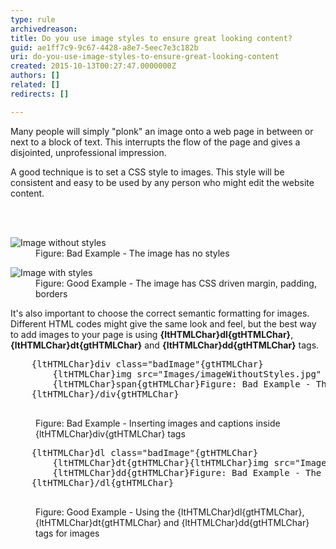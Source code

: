 ```yaml
---
type: rule
archivedreason: 
title: Do you use image styles to ensure great looking content?
guid: ae1ff7c9-9c67-4428-a8e7-5eec7e3c182b
uri: do-you-use-image-styles-to-ensure-great-looking-content
created: 2015-10-13T00:27:47.0000000Z
authors: []
related: []
redirects: []

---
```



<p>Many people will simply &quot;plonk&quot; an image onto a web page in between or next to a block of text. This interrupts the flow of the page and gives a disjointed, unprofessional impression.</p><p>A good technique is to set a CSS style to images. This style will be consistent and easy to be used by any person who might edit the website content.</p>
<br><excerpt class='endintro'></excerpt><br>
<dl class="badImage"><dt>
      <img src="/PublishingImages/imageWithoutStyles.jpg" alt="Image without styles" />
   </dt><dd>Figure&#58; Bad Example - The image has no styles</dd></dl><dl class="goodImage"><dt>
      <img src="/PublishingImages/imageWithStyles.jpg" alt="Image with styles" />
   </dt><dd>Figure&#58; Good Example - The image has CSS driven margin, padding, borders</dd></dl><p>It's also important to choose the correct semantic formatting for images. Different HTML codes might give the same look and feel, but the best way to add images to your page is using 
   <strong>{ltHTMLChar}dl{gtHTMLChar}</strong>, 
   <strong>{ltHTMLChar}dt{gtHTMLChar}</strong> and 
   <strong>{ltHTMLChar}dd{gtHTMLChar}</strong> tags.</p><dl class="badCode"><dt><pre>    {ltHTMLChar}div class=&quot;badImage&quot;{gtHTMLChar}
        {ltHTMLChar}img src=&quot;Images/imageWithoutStyles.jpg&quot; alt=&quot;Image without styles&quot; /{gtHTMLChar}
        {ltHTMLChar}span{gtHTMLChar}Figure&#58; Bad Example - The image has no styles{ltHTMLChar}/span{gtHTMLChar}
    {ltHTMLChar}/div{gtHTMLChar}   
                    </pre></dt><dd>Figure&#58; Bad Example - Inserting images and captions inside {ltHTMLChar}div{gtHTMLChar} tags</dd></dl><dl class="goodCode"><dt><pre>    {ltHTMLChar}dl class=&quot;badImage&quot;{gtHTMLChar}
        {ltHTMLChar}dt{gtHTMLChar}{ltHTMLChar}img src=&quot;Images/imageWithoutStyles.jpg&quot; alt=&quot;Image without styles&quot; /{gtHTMLChar}{ltHTMLChar}/dt{gtHTMLChar}
        {ltHTMLChar}dd{gtHTMLChar}Figure&#58; Bad Example - The image has no styles{ltHTMLChar}/dd{gtHTMLChar}
    {ltHTMLChar}/dl{gtHTMLChar}   
                    </pre></dt><dd>Figure&#58; Good Example - Using the {ltHTMLChar}dl{gtHTMLChar}, {ltHTMLChar}dt{gtHTMLChar} and {ltHTMLChar}dd{gtHTMLChar} tags for images</dd></dl>​


